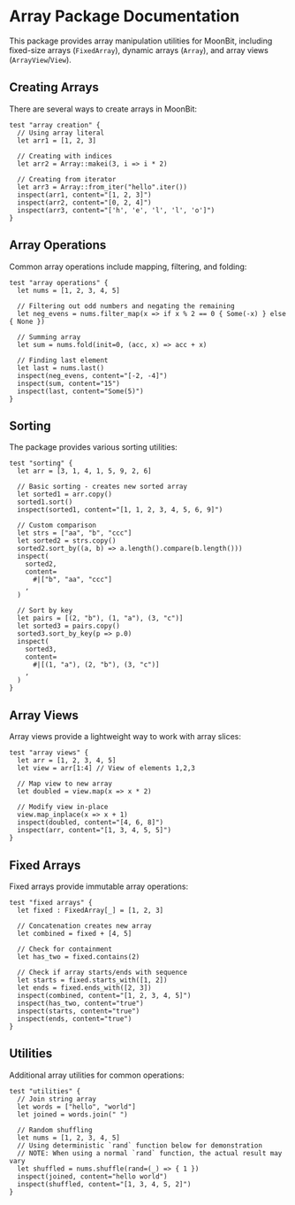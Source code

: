 # Array Package Documentation

This package provides array manipulation utilities for MoonBit, including fixed-size arrays (`FixedArray`), dynamic arrays (`Array`), and array views (`ArrayView`/`View`).

## Creating Arrays

There are several ways to create arrays in MoonBit:

```moonbit
test "array creation" {
  // Using array literal
  let arr1 = [1, 2, 3]

  // Creating with indices
  let arr2 = Array::makei(3, i => i * 2)

  // Creating from iterator
  let arr3 = Array::from_iter("hello".iter())
  inspect(arr1, content="[1, 2, 3]")
  inspect(arr2, content="[0, 2, 4]")
  inspect(arr3, content="['h', 'e', 'l', 'l', 'o']")
}
```

## Array Operations

Common array operations include mapping, filtering, and folding:

```moonbit
test "array operations" {
  let nums = [1, 2, 3, 4, 5]

  // Filtering out odd numbers and negating the remaining
  let neg_evens = nums.filter_map(x => if x % 2 == 0 { Some(-x) } else { None })

  // Summing array
  let sum = nums.fold(init=0, (acc, x) => acc + x)

  // Finding last element
  let last = nums.last()
  inspect(neg_evens, content="[-2, -4]")
  inspect(sum, content="15")
  inspect(last, content="Some(5)")
}
```

## Sorting

The package provides various sorting utilities:

```moonbit
test "sorting" {
  let arr = [3, 1, 4, 1, 5, 9, 2, 6]

  // Basic sorting - creates new sorted array
  let sorted1 = arr.copy()
  sorted1.sort()
  inspect(sorted1, content="[1, 1, 2, 3, 4, 5, 6, 9]")

  // Custom comparison
  let strs = ["aa", "b", "ccc"]
  let sorted2 = strs.copy()
  sorted2.sort_by((a, b) => a.length().compare(b.length()))
  inspect(
    sorted2,
    content=
      #|["b", "aa", "ccc"]
    ,
  )

  // Sort by key
  let pairs = [(2, "b"), (1, "a"), (3, "c")]
  let sorted3 = pairs.copy()
  sorted3.sort_by_key(p => p.0)
  inspect(
    sorted3,
    content=
      #|[(1, "a"), (2, "b"), (3, "c")]
    ,
  )
}
```

## Array Views

Array views provide a lightweight way to work with array slices:

```moonbit
test "array views" {
  let arr = [1, 2, 3, 4, 5]
  let view = arr[1:4] // View of elements 1,2,3

  // Map view to new array
  let doubled = view.map(x => x * 2)

  // Modify view in-place
  view.map_inplace(x => x + 1)
  inspect(doubled, content="[4, 6, 8]")
  inspect(arr, content="[1, 3, 4, 5, 5]")
}
```

## Fixed Arrays

Fixed arrays provide immutable array operations:

```moonbit
test "fixed arrays" {
  let fixed : FixedArray[_] = [1, 2, 3]

  // Concatenation creates new array
  let combined = fixed + [4, 5]

  // Check for containment
  let has_two = fixed.contains(2)

  // Check if array starts/ends with sequence
  let starts = fixed.starts_with([1, 2])
  let ends = fixed.ends_with([2, 3])
  inspect(combined, content="[1, 2, 3, 4, 5]")
  inspect(has_two, content="true")
  inspect(starts, content="true")
  inspect(ends, content="true")
}
```

## Utilities

Additional array utilities for common operations:

```moonbit
test "utilities" {
  // Join string array
  let words = ["hello", "world"]
  let joined = words.join(" ")

  // Random shuffling
  let nums = [1, 2, 3, 4, 5]
  // Using deterministic `rand` function below for demonstration
  // NOTE: When using a normal `rand` function, the actual result may vary
  let shuffled = nums.shuffle(rand=(_) => { 1 })
  inspect(joined, content="hello world")
  inspect(shuffled, content="[1, 3, 4, 5, 2]")
}
```
